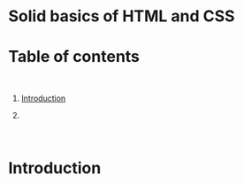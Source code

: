 # Solid basics of HTML and CSS

# Table of contents

<p>&nbsp;</p>

1. [Introduction](#Introduction)

2. 


<p>&nbsp;</p>


# Introduction
